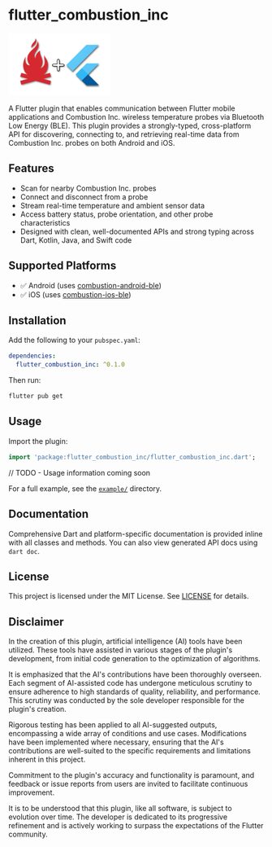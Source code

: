 # flutter_combustion_inc

![Plugin logo](assets/plugin_logo_200w.png)

A Flutter plugin that enables communication between Flutter mobile applications and Combustion Inc. wireless temperature probes via Bluetooth Low Energy (BLE). This plugin provides a strongly-typed, cross-platform API for discovering, connecting to, and retrieving real-time data from Combustion Inc. probes on both Android and iOS.

## Features

- Scan for nearby Combustion Inc. probes
- Connect and disconnect from a probe
- Stream real-time temperature and ambient sensor data
- Access battery status, probe orientation, and other probe characteristics
- Designed with clean, well-documented APIs and strong typing across Dart, Kotlin, Java, and Swift code

## Supported Platforms

- ✅ Android (uses [combustion-android-ble](https://github.com/combustion-inc/combustion-android-ble))
- ✅ iOS (uses [combustion-ios-ble](https://github.com/combustion-inc/combustion-ios-ble))

## Installation

Add the following to your `pubspec.yaml`:

```yaml
dependencies:
  flutter_combustion_inc: ^0.1.0
```

Then run:

```bash
flutter pub get
```

## Usage

Import the plugin:

```dart
import 'package:flutter_combustion_inc/flutter_combustion_inc.dart';
```

// TODO - Usage information coming soon

For a full example, see the [`example/`](example/) directory.

## Documentation

Comprehensive Dart and platform-specific documentation is provided inline with all classes and methods. You can also view generated API docs using `dart doc`.

## License

This project is licensed under the MIT License. See [LICENSE](LICENSE) for details.

## Disclaimer

In the creation of this plugin, artificial intelligence (AI) tools have been utilized. These tools have assisted in various stages of the plugin's development, from initial code generation to the optimization of algorithms.

It is emphasized that the AI's contributions have been thoroughly overseen. Each segment of AI-assisted code has undergone meticulous scrutiny to ensure adherence to high standards of quality, reliability, and performance. This scrutiny was conducted by the sole developer responsible for the plugin's creation.

Rigorous testing has been applied to all AI-suggested outputs, encompassing a wide array of conditions and use cases. Modifications have been implemented where necessary, ensuring that the AI's contributions are well-suited to the specific requirements and limitations inherent in this project.

Commitment to the plugin's accuracy and functionality is paramount, and feedback or issue reports from users are invited to facilitate continuous improvement.

It is to be understood that this plugin, like all software, is subject to evolution over time. The developer is dedicated to its progressive refinement and is actively working to surpass the expectations of the Flutter community.

